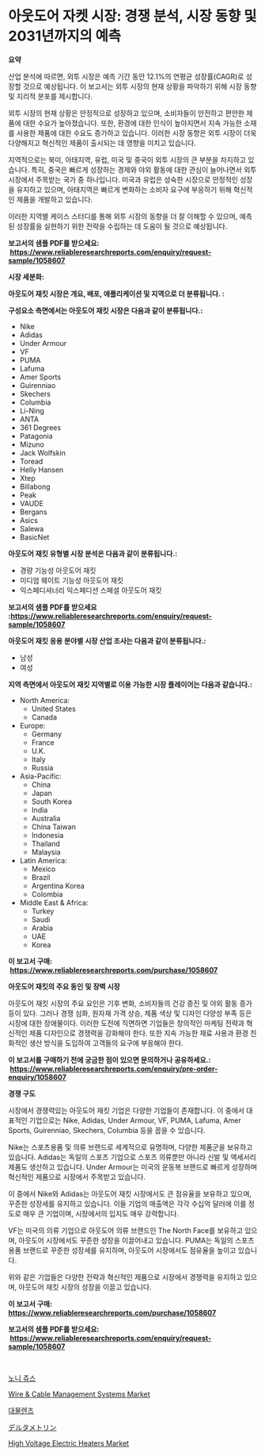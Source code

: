 <p><h1>아웃도어 자켓 시장: 경쟁 분석, 시장 동향 및 2031년까지의 예측</h1></p><p><strong>요약</strong></p>
<p><p>산업 분석에 따르면, 외투 시장은 예측 기간 동안 12.1%의 연평균 성장률(CAGR)로 성장할 것으로 예상됩니다. 이 보고서는 외투 시장의 현재 상황을 파악하기 위해 시장 동향 및 지리적 분포를 제시합니다.</p><p>외투 시장의 현재 상황은 안정적으로 성장하고 있으며, 소비자들이 안전하고 편안한 제품에 대한 수요가 높아졌습니다. 또한, 환경에 대한 인식이 높아지면서 지속 가능한 소재를 사용한 제품에 대한 수요도 증가하고 있습니다. 이러한 시장 동향은 외투 시장이 더욱 다양해지고 혁신적인 제품이 출시되는 데 영향을 미치고 있습니다.</p><p>지역적으로는 북미, 아태지역, 유럽, 미국 및 중국이 외투 시장의 큰 부분을 차지하고 있습니다. 특히, 중국은 빠르게 성장하는 경제와 야외 활동에 대한 관심이 늘어나면서 외투 시장에서 주목받는 국가 중 하나입니다. 미국과 유럽은 성숙한 시장으로 안정적인 성장을 유지하고 있으며, 아태지역은 빠르게 변화하는 소비자 요구에 부응하기 위해 혁신적인 제품을 개발하고 있습니다.</p><p>이러한 지역별 케이스 스터디를 통해 외투 시장의 동향을 더 잘 이해할 수 있으며, 예측된 성장률을 실현하기 위한 전략을 수립하는 데 도움이 될 것으로 예상됩니다.</p></p>
<p><strong>보고서의 샘플 PDF를 받으세요: &nbsp;<a href="https://www.reliableresearchreports.com/enquiry/request-sample/1058607">https://www.reliableresearchreports.com/enquiry/request-sample/1058607</a></strong></p>
<p><strong>시장 세분화:</strong></p>
<p><strong> 아웃도어 재킷 시장은 개요, 배포, 애플리케이션 및 지역으로 더 분류됩니다. :</strong></p>
<p><strong>구성요소 측면에서는 아웃도어 재킷 시장은 다음과 같이 분류됩니다.:</strong></p>
<p><ul><li>Nike</li><li>Adidas</li><li>Under Armour</li><li>VF</li><li>PUMA</li><li>Lafuma</li><li>Amer Sports</li><li>Guirenniao</li><li>Skechers</li><li>Columbia</li><li>Li-Ning</li><li>ANTA</li><li>361 Degrees</li><li>Patagonia</li><li>Mizuno</li><li>Jack Wolfskin</li><li>Toread</li><li>Helly Hansen</li><li>Xtep</li><li>Billabong</li><li>Peak</li><li>VAUDE</li><li>Bergans</li><li>Asics</li><li>Salewa</li><li>BasicNet</li></ul></p>
<p><strong> 아웃도어 재킷 유형별 시장 분석은 다음과 같이 분류됩니다.:</strong></p>
<p><ul><li>경량 기능성 아웃도어 재킷</li><li>미디엄 웨이트 기능성 아웃도어 재킷</li><li>익스페디셔너리 익스페디션 스페셜 아웃도어 재킷</li></ul></p>
<p><strong>보고서의 샘플 PDF를 받으세요 :<a href="https://www.reliableresearchreports.com/enquiry/request-sample/1058607">https://www.reliableresearchreports.com/enquiry/request-sample/1058607</a></strong></p>
<p><strong> 아웃도어 재킷 응용 분야별 시장 산업 조사는 다음과 같이 분류됩니다.:</strong></p>
<p><ul><li>남성</li><li>여성</li></ul></p>
<p><strong>지역 측면에서 아웃도어 재킷 지역별로 이용 가능한 시장 플레이어는 다음과 같습니다.:</strong></p>
<p><ul>
    <li>
        North America:
        <ul>
            <li>United States</li>
            <li>Canada</li>
        </ul>
    </li>
    <li>
        Europe:
        <ul>
            <li>Germany</li>
            <li>France</li>
            <li>U.K.</li>
            <li>Italy</li>
            <li>Russia</li>
        </ul>
    </li>
    <li>
        Asia-Pacific:
        <ul>
            <li>China</li>
            <li>Japan</li>
            <li>South Korea</li>
            <li>India</li>
            <li>Australia</li>
            <li>China Taiwan</li>
            <li>Indonesia</li>
            <li>Thailand</li>
            <li>Malaysia</li>
        </ul>
    </li>
    <li>
        Latin America:
        <ul>
            <li>Mexico</li>
            <li>Brazil</li>
            <li>Argentina Korea</li>
            <li>Colombia</li>
        </ul>
    </li>
    <li>
        Middle East & Africa:
        <ul>
            <li>Turkey</li>
            <li>Saudi</li>
            <li>Arabia</li>
            <li>UAE</li>
            <li>Korea</li>
        </ul>
    </li>
    </ul></p>
<p><strong>이 보고서 구매: &nbsp;<a href="https://www.reliableresearchreports.com/purchase/1058607">https://www.reliableresearchreports.com/purchase/1058607</a></strong></p>
<p><strong>아웃도어 재킷의 주요 동인 및 장벽 시장</strong></p>
<p><p>아웃도어 재킷 시장의 주요 요인은 기후 변화, 소비자들의 건강 증진 및 야외 활동 증가 등이 있다. 그러나 경쟁 심화, 원자재 가격 상승, 제품 색상 및 디자인 다양성 부족 등은 시장에 대한 장애물이다. 이러한 도전에 직면하면 기업들은 창의적인 마케팅 전략과 혁신적인 제품 디자인으로 경쟁력을 강화해야 한다. 또한 지속 가능한 재료 사용과 환경 친화적인 생산 방식을 도입하여 고객들의 요구에 부응해야 한다.</p></p>
<p><strong>이 보고서를 구매하기 전에 궁금한 점이 있으면 문의하거나 공유하세요.: &nbsp;<a href="https://www.reliableresearchreports.com/enquiry/pre-order-enquiry/1058607">https://www.reliableresearchreports.com/enquiry/pre-order-enquiry/1058607</a></strong></p>
<p><strong>경쟁 구도</strong></p>
<p><p>시장에서 경쟁력있는 아웃도어 재킷 기업은 다양한 기업들이 존재합니다. 이 중에서 대표적인 기업으로는 Nike, Adidas, Under Armour, VF, PUMA, Lafuma, Amer Sports, Guirenniao, Skechers, Columbia 등을 꼽을 수 있습니다. </p><p>Nike는 스포츠용품 및 의류 브랜드로 세계적으로 유명하며, 다양한 제품군을 보유하고 있습니다. Adidas는 독일의 스포츠 기업으로 스포츠 의류뿐만 아니라 신발 및 액세서리 제품도 생산하고 있습니다. Under Armour는 미국의 운동복 브랜드로 빠르게 성장하며 혁신적인 제품으로 시장에서 주목받고 있습니다.</p><p>이 중에서 Nike와 Adidas는 아웃도어 재킷 시장에서도 큰 점유율을 보유하고 있으며, 꾸준한 성장세를 유지하고 있습니다. 이들 기업의 매출액은 각각 수십억 달러에 이를 정도로 매우 큰 기업이며, 시장에서의 입지도 매우 강력합니다.</p><p>VF는 미국의 의류 기업으로 아웃도어 의류 브랜드인 The North Face를 보유하고 있으며, 아웃도어 시장에서도 꾸준한 성장을 이끌어내고 있습니다. PUMA는 독일의 스포츠용품 브랜드로 꾸준한 성장세를 유지하며, 아웃도어 시장에서도 점유율을 높이고 있습니다.</p><p>위와 같은 기업들은 다양한 전략과 혁신적인 제품으로 시장에서 경쟁력을 유지하고 있으며, 아웃도어 재킷 시장의 성장을 이끌고 있습니다.</p></p>
<p><strong>이 보고서 구매: &nbsp; <a href="https://www.reliableresearchreports.com/purchase/1058607">https://www.reliableresearchreports.com/purchase/1058607</a></strong></p>
<p><strong>보고서의 샘플 PDF를 받으세요: &nbsp;<a href="https://www.reliableresearchreports.com/enquiry/request-sample/1058607">https://www.reliableresearchreports.com/enquiry/request-sample/1058607</a></strong><strong></strong></p>
<p>&nbsp;</p>
<p><p><a href="https://github.com/bunxhcci35271755/Market-Research-Report-List-1/blob/main/479744015709.md">노니 쥬스</a></p><p><a href="https://github.com/Sherrillcrooksxa8i18ucf2m/Market-Research-Report-List-1/blob/main/wire-cable-management-systems-market.md">Wire & Cable Management Systems Market</a></p><p><a href="https://github.com/fredrickeglers/Market-Research-Report-List-1/blob/main/575471715710.md">대물렌즈</a></p><p><a href="https://github.com/hwbcz413288296/Market-Research-Report-List-1/blob/main/888895316735.md">デルタメトリン</a></p><p><a href="https://issuu.com/reportprime-2/docs/high-voltage-electric-heaters-market-size-2030.ppt">High Voltage Electric Heaters Market</a></p></p>